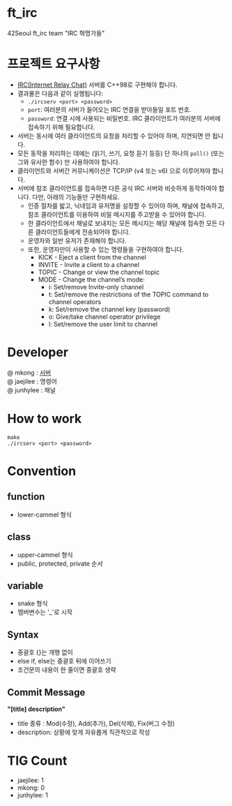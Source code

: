 # ft_irc
42Seoul ft_irc team "IRC 혁명가들"

# 프로젝트 요구사항
- [IRC(Internet Relay Chat)](https://ko.wikipedia.org/wiki/IRC) 서버를 C++98로 구현해야 합니다.
- 결과물은 다음과 같이 실행됩니다:
    - `./ircserv <port> <password>`
    - `port`: 여러분의 서버가 들어오는 IRC 연결을 받아들일 포트 번호.
    - `password`: 연결 시에 사용되는 비밀번호. IRC 클라이언트가 여러분의 서버에 접속하기 위해 필요합니다.
- 서버는 동시에 여러 클라이언트의 요청을 처리할 수 있어야 하며, 지연되면 안 됩니다.
- 모든 동작을 처리하는 데에는 (읽기, 쓰기, 요청 듣기 등등) 단 하나의 `poll()` (또는 그와 유사한 함수) 만 사용하여야 합니다.
- 클라이언트와 서버간 커뮤니케이션은 TCP/IP (v4 또는 v6) 으로 이루어져야 합니다.
- 서버에 참조 클라이언트를 접속하면 다른 공식 IRC 서버와 비슷하게 동작하여야 합니다. 다만, 아래의 기능들만 구현하세요.
    - 인증 절차를 밟고, 닉네임과 유저명을 설정할 수 있어야 하며, 채널에 접속하고, 참조 클라이언트를 이용하여 비밀 메시지를 주고받을 수 있어야 합니다.
    - 한 클라이언트에서 채널로 보내지는 모든 메시지는 해당 채널에 접속한 모든 다른 클라이언트들에게 전송되어야 합니다.
    - 운영자와 일반 유저가 존재해야 합니다.
    - 또한, 운영자만이 사용할 수 있는 명령들을 구현하여야 합니다.
        - KICK - Eject a client from the channel
        - INVITE - Invite a client to a channel
        - TOPIC - Change or view the channel topic
        - MODE - Change the channel’s mode:
            - i: Set/remove Invite-only channel
            - t: Set/remove the restrictions of the TOPIC command to channel operators
            - k: Set/remove the channel key (password)
            - o: Give/take channel operator privilege
            - l: Set/remove the user limit to channel

# Developer
@ mkong : [서버](./server.md)  
@ jaejilee : 명령어  
@ junhylee : 채널  

# How to work
```linux
make
./ircserv <port> <password> 
```

# Convention
## function
- lower-cammel 형식
## class
- upper-cammel 형식
- public, protected, private 순서
## variable
- snake 형식
- 멤버변수는 '_'로 시작
## Syntax
- 중괄호 {}는 개행 없이
- else if, else는 중괄호 뒤에 이어쓰기
- 조건문의 내용이 한 줄이면 중괄호 생략
## Commit Message
**"[title] description"**
- title 종류 : Mod(수정), Add(추가), Del(삭제), Fix(버그 수정)
- description: 상황에 맞게 자유롭게 직관적으로 작성


# TIG Count
- jaejilee: 1
- mkong: 0
- junhylee: 1
